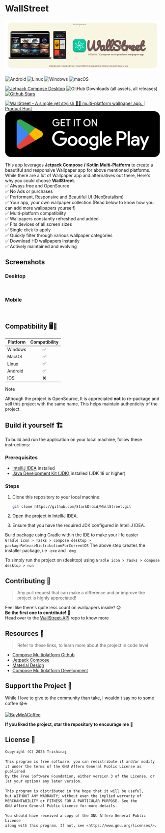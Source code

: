 # WallStreet
![WallStreet Github header](static/wallstreet-github-header.png)

![Android](https://img.shields.io/badge/Android-3DDC84?style=for-the-badge&logo=android&logoColor=white)
![Linux](https://img.shields.io/badge/Linux-FCC624?style=for-the-badge&logo=linux&logoColor=black)
![Windows](https://img.shields.io/badge/Windows-0078D6?style=for-the-badge&logo=windows&logoColor=white)
![macOS](https://img.shields.io/badge/mac%20os-000000?style=for-the-badge&logo=macos&logoColor=F0F0F0)

[![Jetpack Compose Desktop](https://img.shields.io/badge/Latest_release_download-v2.5.1-blue.svg)](https://github.com/StarkDroid/WallStreet/releases)
![GitHub Downloads (all assets, all releases)](https://img.shields.io/github/downloads/StarkDroid/WallStreet/total)
[![Github Stars](https://img.shields.io/github/stars/StarkDroid/WallStreet)](https://github.com/StarkDroid/WallStreet)

<a href="https://www.producthunt.com/posts/wallstreet?embed=true&utm_source=badge-featured&utm_medium=badge&utm_souce=badge-wallstreet" target="_blank"><img src="https://api.producthunt.com/widgets/embed-image/v1/featured.svg?post_id=944846&theme=light&t=1742632083350" alt="WallStreet - A&#0032;simple&#0032;yet&#0032;stylish&#0032;💅🏼&#0032;multi&#0045;platform&#0032;wallpaper&#0032;app&#0046; | Product Hunt" style="width: 250px; height: 54px;" width="250" height="54" /></a>
[![Play Store](static/play-store.svg)](https://play.google.com/store/apps/details?id=com.velocity.wallstreet)

This app leverages **Jetpack Compose / Kotlin Multi-Platform** to create a beautiful and responsive Wallpaper app for above mentioned platforms. While there are a lot of Wallpaper app and alternatives out there, Here's why you could choose **WallStreet**. <br>
✅ Always free and OpenSource <br>
✅ No Ads or purchases <br>
✅ Performant, Responsive and Beautiful UI (NeoBrutalism) <br>
✅ Your app, your own wallpaper collection (Read below to know how you can add more wallpapers yourself) <br>
✅ Multi-platform compatibility <br>
✅ Wallpapers constantly refreshed and added <br>
✅ Fits devices of all screen sizes <br>
✅ Single click to apply <br>
✅ Quickly filter through various wallpaper categories <br>
✅ Download HD wallpapers instantly <br>
✅ Actively maintained and evolving <br>

## **Screenshots**

### **Desktop**
<img src="https://i.postimg.cc/5NDsFcZh/image.png" width="600" alt="">

### **Mobile**
<img src="https://i.postimg.cc/zGM0Ws4m/image.png" width="200" alt="">
<img src="https://i.postimg.cc/5ynmtT8R/image.png" width="200" alt="">
<img src="https://i.postimg.cc/hjn81crY/image.png" width="200" alt="">
<img src="https://i.postimg.cc/pTVhdTkP/image.png" width="200" alt="">
<img src="https://i.postimg.cc/pr4pkBvd/image.png" width="200" alt="">
<img src="https://i.postimg.cc/ZndTYzkT/image.png" width="200" alt="">


## **Compatibility** 🖥️📱
| Platform | Compatibility |
|----------|:-------------:|
| Windows  |       ✅       |
| MacOS    |       ✅       |
| Linux    |       ✅       |
| Android  |       ✅       |
| IOS      |       ❌       |

> [!NOTE]
> Although the project is OpenSource, It is appreciated **not** to re-package and sell this project with the same name.
> This helps maintain authenticity of the project.

## **Build it yourself** 🏗️

To build and run the application on your local machine, follow these instructions:

### Prerequisites

- [IntelliJ IDEA](https://www.jetbrains.com/idea/download/) installed
- [Java Development Kit (JDK)](https://www.oracle.com/java/technologies/javase-downloads.html) installed (JDK 18 or higher)

### Steps

1. Clone this repository to your local machine:

   ```bash
   git clone https://github.com/StarkDroid/WallStreet.git
2. Open the project in IntelliJ IDEA.
3. Ensure that you have the required JDK configured in IntelliJ IDEA.

Build package using Gradle within the IDE to make your life easier <br>
`Gradle icon > Tasks > compose desktop > packageReleaseDistributionForCurrentOS`
The above step creates the installer package, i.e `.exe` and `.dmg`

To simply run the project on (desktop) using
`Gradle icon > Tasks > compose desktop > run`

## Contributing 🤝
> Any pull request that can make a difference and or improve the project is highly appreciated!

Feel like there's quite less count on wallpapers inside? 😟<br>
**Be the first one to contribute!** 🫵 <br>
Head over to the [WallStreet-API](https://github.com/StarkDroid/WallStreet-API) repo to know more

## Resources 📂
> Refer to these links, to learn more about the project in code level
- [Compose Multiplatform Github](https://github.com/JetBrains/compose-multiplatform)
- [Jetpack Compose](https://developer.android.com/develop/ui/compose/documentation)
- [Material Design](https://m3.material.io/)
- [Compose Multiplatform Development](https://www.jetbrains.com/help/kotlin-multiplatform-dev/compose-multiplatform-getting-started.html)

## **Support the Project** 🫶

While I love to give to the community than take, I wouldn't say no to some coffee 😁☕️

[![BuyMeACoffee](https://img.shields.io/badge/Buy%20Me%20a%20Coffee-ffdd00?style=for-the-badge&logo=buy-me-a-coffee&logoColor=black)](https://www.buymeacoffee.com/trishiraj)

**If you liked the project, star the repository to encourage me** 🌟


## License 📃

```
Copyright (C) 2025 Trishiraj

This program is free software: you can redistribute it and/or modify
it under the terms of the GNU Affero General Public License as published
by the Free Software Foundation, either version 3 of the License, or
(at your option) any later version.

This program is distributed in the hope that it will be useful,
but WITHOUT ANY WARRANTY; without even the implied warranty of
MERCHANTABILITY or FITNESS FOR A PARTICULAR PURPOSE. See the
GNU Affero General Public License for more details.

You should have received a copy of the GNU Affero General Public License
along with this program. If not, see <https://www.gnu.org/licenses/>.
```
